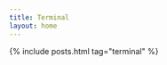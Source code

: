 ```yaml
---
title: Terminal
layout: home
---
```


<div class="home">
  {% include posts.html tag="terminal" %}
</div>

